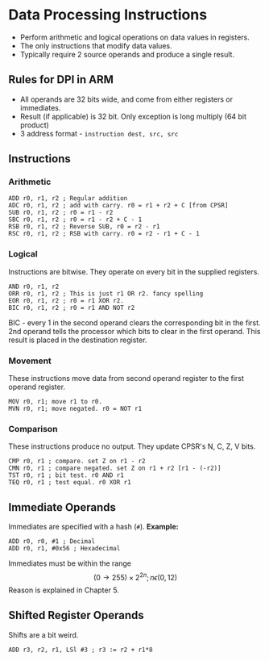 # Data Processing Instructions
- Perform arithmetic and logical operations on data values in registers.
- The only instructions that modify data values.
- Typically require 2 source operands and produce a single result. 

## Rules for DPI in ARM
- All operands are 32 bits wide, and come from either registers or immediates.
- Result (if applicable) is 32 bit. Only exception is long multiply (64 bit product) 
- 3 address format - `instruction dest, src, src`

## Instructions
### Arithmetic
```arm-asm
ADD r0, r1, r2 ; Regular addition
ADC r0, r1, r2 ; add with carry. r0 = r1 + r2 + C [from CPSR]
SUB r0, r1, r2 ; r0 = r1 - r2
SBC r0, r1, r2 ; r0 = r1 - r2 + C - 1
RSB r0, r1, r2 ; Reverse SUB, r0 = r2 - r1
RSC r0, r1, r2 ; RSB with carry. r0 = r2 - r1 + C - 1

```

### Logical
Instructions are bitwise. They operate on every bit in the supplied registers.

```arm-asm
AND r0, r1, r2
ORR r0, r1, r2 ; This is just r1 OR r2. fancy spelling
EOR r0, r1, r2 ; r0 = r1 XOR r2.
BIC r0, r1, r2 ; r0 = r1 AND NOT r2
```

BIC - every 1 in the second operand clears the corresponding bit in the first. 2nd operand tells the processor which bits to clear in the first operand. This result is placed in the destination register.

### Movement
These instructions move data from second operand register to the first operand register. 
```arm-asm
MOV r0, r1; move r1 to r0. 
MVN r0, r1; move negated. r0 = NOT r1
```

### Comparison
These instructions produce no output. They update CPSR's N, C, Z, V bits.
```arm-asm
CMP r0, r1 ; compare. set Z on r1 - r2
CMN r0, r1 ; compare negated. set Z on r1 + r2 [r1 - (-r2)]
TST r0, r1 ; bit test. r0 AND r1
TEQ r0, r1 ; test equal. r0 XOR r1
```

## Immediate Operands
Immediates are specified with a hash (`#`). 
**Example:**
```arm-asm
ADD r0, r0, #1 ; Decimal
ADD r0, r1, #0x56 ; Hexadecimal
```

Immediates must be within the range
$$(0 \rightarrow 255)\times 2^{2n}; n \epsilon(0, 12)$$
Reason is explained in Chapter 5.

## Shifted Register Operands

Shifts are a bit weird.
```arm-asm
ADD r3, r2, r1, LSl #3 ; r3 := r2 + r1*8
```
